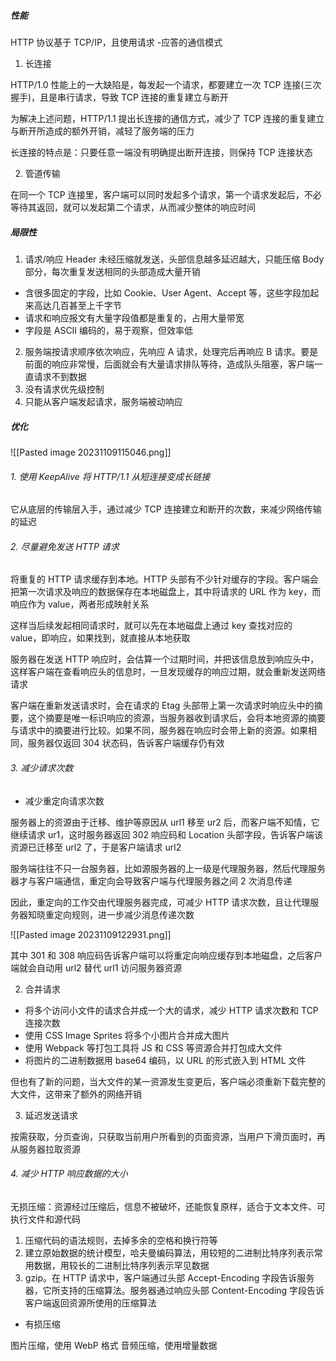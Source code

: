 ##### 性能

HTTP 协议基于 TCP/IP，且使用请求 -应答的通信模式

1. 长连接

HTTP/1.0 性能上的一大缺陷是，每发起一个请求，都要建立一次 TCP 连接(三次握手)，且是串行请求，导致 TCP 连接的重复建立与断开

为解决上述问题，HTTP/1.1 提出长连接的通信方式，减少了 TCP 连接的重复建立与断开所造成的额外开销，减轻了服务端的压力

长连接的特点是：只要任意一端没有明确提出断开连接，则保持 TCP 连接状态

2. 管道传输

在同一个 TCP 连接里，客户端可以同时发起多个请求，第一个请求发起后，不必等待其返回，就可以发起第二个请求，从而减少整体的响应时间

##### 局限性

1. 请求/响应 Header 未经压缩就发送，头部信息越多延迟越大，只能压缩 Body 部分，每次重复发送相同的头部造成大量开销

- 含很多固定的字段，比如 Cookie、User Agent、Accept 等，这些字段加起来高达几百甚至上千字节
- 请求和响应报文有大量字段值都是重复的，占用大量带宽
- 字段是 ASCII 编码的，易于观察，但效率低

2. 服务端按请求顺序依次响应，先响应 A 请求，处理完后再响应 B 请求。要是前面的响应非常慢，后面就会有大量请求排队等待，造成队头阻塞，客户端一直请求不到数据
3. 没有请求优先级控制
4. 只能从客户端发起请求，服务端被动响应

##### 优化

![[Pasted image 20231109115046.png]]

###### 1. 使用 KeepAlive 将 HTTP/1.1 从短连接变成长链接

它从底层的传输层入手，通过减少 TCP 连接建立和断开的次数，来减少网络传输的延迟

###### 2. 尽量避免发送 HTTP 请求

将重复的 HTTP 请求缓存到本地。HTTP 头部有不少针对缓存的字段。客户端会把第一次请求及响应的数据保存在本地磁盘上，其中将请求的 URL 作为 key，而响应作为 value，两者形成映射关系

这样当后续发起相同请求时，就可以先在本地磁盘上通过 key 查找对应的 value，即响应，如果找到，就直接从本地获取

服务器在发送 HTTP 响应时，会估算一个过期时间，并把该信息放到响应头中，这样客户端在查看响应头的信息时，一旦发现缓存的响应过期，就会重新发送网络请求

客户端在重新发送请求时，会在请求的 Etag 头部带上第一次请求时响应头中的摘要，这个摘要是唯一标识响应的资源，当服务器收到请求后，会将本地资源的摘要与请求中的摘要进行比较。如果不同，服务器在响应时会带上新的资源。如果相同，服务器仅返回 304 状态码，告诉客户端缓存仍有效

###### 3. 减少请求次数

- 减少重定向请求次数

服务器上的资源由于迁移、维护等原因从 url1 移至 ur2 后，而客户端不知情，它继续请求 ur1，这时服务器返回 302 响应码和 Location 头部字段，告诉客户端该资源已迁移至 url2 了，于是客户端请求 url2

服务端往往不只一台服务器，比如源服务器的上一级是代理服务器，然后代理服务器才与客户端通信，重定向会导致客户端与代理服务器之间 2 次消息传递

因此，重定向的工作交由代理服务器完成，可减少 HTTP 请求次数，且让代理服务器知晓重定向规则，进一步减少消息传递次数

![[Pasted image 20231109122931.png]]

其中 301 和 308 响应码告诉客户端可以将重定向响应缓存到本地磁盘，之后客户端就会自动用 url2 替代 url1 访问服务器资源

2. 合并请求

- 将多个访问小文件的请求合并成一个大的请求，减少 HTTP 请求次数和 TCP 连接次数
- 使用 CSS Image Sprites 将多个小图片合并成大图片
- 使用 Webpack 等打包工具将 JS 和 CSS 等资源合并打包成大文件
- 将图片的二进制数据用 base64 编码，以 URL 的形式嵌入到 HTML 文件

但也有了新的问题，当大文件的某一资源发生变更后，客户端必须重新下载完整的大文件，这带来了额外的网络开销

3. 延迟发送请求

按需获取，分页查询，只获取当前用户所看到的页面资源，当用户下滑页面时，再从服务器拉取资源

###### 4. 减少 HTTP 响应数据的大小

无损压缩：资源经过压缩后，信息不被破坏，还能恢复原样，适合于文本文件、可执行文件和源代码

1. 压缩代码的语法规则，去掉多余的空格和换行符等
2. 建立原始数据的统计模型，哈夫曼编码算法，用较短的二进制比特序列表示常用数据，用较长的二进制比特序列表示罕见数据
3. gzip。在 HTTP 请求中，客户端通过头部 Accept-Encoding 字段告诉服务器，它所支持的压缩算法。服务器通过响应头部 Content-Encoding 字段告诉客户端返回资源所使用的压缩算法

- 有损压缩

图片压缩，使用 WebP 格式
音频压缩，使用增量数据
